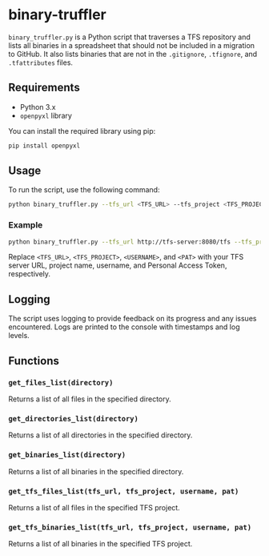 # binary-truffler

`binary_truffler.py` is a Python script that traverses a TFS repository and lists all binaries in a spreadsheet that should not be included in a migration to GitHub. It also lists binaries that are not in the `.gitignore`, `.tfignore`, and `.tfattributes` files.

## Requirements

- Python 3.x
- `openpyxl` library

You can install the required library using pip:
```sh
pip install openpyxl
```

## Usage

To run the script, use the following command:
```sh
python binary_truffler.py --tfs_url <TFS_URL> --tfs_project <TFS_PROJECT> --username <USERNAME> --pat <PAT>
```

### Example
```sh
python binary_truffler.py --tfs_url http://tfs-server:8080/tfs --tfs_project ProjectName --username your_username --pat your_pat
```

Replace `<TFS_URL>`, `<TFS_PROJECT>`, `<USERNAME>`, and `<PAT>` with your TFS server URL, project name, username, and Personal Access Token, respectively.

## Logging

The script uses logging to provide feedback on its progress and any issues encountered. Logs are printed to the console with timestamps and log levels.

## Functions

### `get_files_list(directory)`
Returns a list of all files in the specified directory.

### `get_directories_list(directory)`
Returns a list of all directories in the specified directory.

### `get_binaries_list(directory)`
Returns a list of all binaries in the specified directory.

### `get_tfs_files_list(tfs_url, tfs_project, username, pat)`
Returns a list of all files in the specified TFS project.

### `get_tfs_binaries_list(tfs_url, tfs_project, username, pat)`
Returns a list of all binaries in the specified TFS project.
